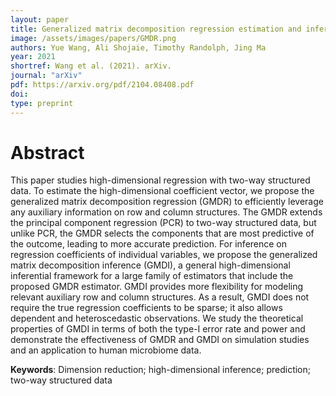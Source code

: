 ```yaml
---
layout: paper
title: Generalized matrix decomposition regression estimation and inference for two-way structured data
image: /assets/images/papers/GMDR.png
authors: Yue Wang, Ali Shojaie, Timothy Randolph, Jing Ma 
year: 2021
shortref: Wang et al. (2021). arXiv.
journal: "arXiv"
pdf: https://arxiv.org/pdf/2104.08408.pdf
doi: 
type: preprint
---
```


# Abstract

This paper studies high-dimensional regression with two-way structured data. To estimate the high-dimensional coefficient vector, we propose the generalized matrix decomposition regression (GMDR) to efficiently leverage any auxiliary information on row and column structures. The GMDR extends the principal component regression (PCR) to two-way structured data, but unlike PCR, the GMDR selects the components that are most predictive of the outcome, leading to more accurate prediction. For inference on regression coefficients of individual variables, we propose the generalized matrix decomposition inference (GMDI), a general high-dimensional inferential framework for a large family of estimators that include the proposed GMDR estimator. GMDI provides more flexibility for modeling relevant auxiliary row and column structures. As a result, GMDI does not require the true regression coefficients to be sparse; it also allows dependent and heteroscedastic observations. We study the theoretical properties of GMDI in terms of both the type-I error rate and power and demonstrate the effectiveness of GMDR and GMDI on simulation studies and an application to human microbiome data.

**Keywords**: Dimension reduction; high-dimensional inference; prediction; two-way structured data

